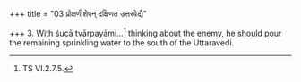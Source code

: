 +++
title = "03 प्रोक्षणीशेषन् दक्षिणत उत्तरवेद्यै"

+++
3. With śucā tvārpayāmi...[^1] thinking about the enemy, he should pour the remaining sprinkling water to the south of the Uttaravedi.  

[^1]: TS VI.2.7.5.
